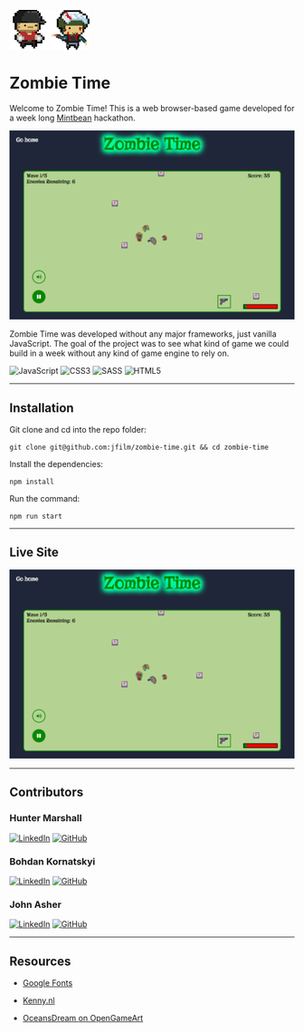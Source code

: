 ![Zombie Time Logo one](/src/assets/images/player/front-right.png) ![Zombie Time Logo two](/src/assets/images/zombie/zombie.png)

# Zombie Time

Welcome to Zombie Time! This is a web browser-based game developed for a week long [Mintbean](https://tinyurl.com/yhbpr783) hackathon.

![screenshot](src/assets/images/landing/screenshot2.png)

Zombie Time was developed without any major frameworks, just vanilla JavaScript. The goal of the project was to see what kind of game we could build in a week without any kind of game engine to rely on.

![JavaScript](https://img.shields.io/badge/javascript-%23323330.svg?style=for-the-badge&logo=javascript&logoColor=%23F7DF1E) ![CSS3](https://img.shields.io/badge/css3-%231572B6.svg?style=for-the-badge&logo=css3&logoColor=white) ![SASS](https://img.shields.io/badge/SASS-hotpink.svg?style=for-the-badge&logo=SASS&logoColor=white) ![HTML5](https://img.shields.io/badge/html5-%23E34F26.svg?style=for-the-badge&logo=html5&logoColor=white)

---

## Installation

Git clone and cd into the repo folder:

```
git clone git@github.com:jfilm/zombie-time.git && cd zombie-time
```

Install the dependencies:

```
npm install
```

Run the command:

```
npm run start
```

---

## Live Site

[![Live Site](src/assets/images/landing/screenshot2.png)](https://jfilm.github.io/zombie-time/)

---

## Contributors

### Hunter Marshall

[![LinkedIn](https://img.shields.io/badge/linkedin-%230077B5.svg?style=for-the-badge&logo=linkedin&logoColor=white)](https://www.linkedin.com/in/dh-marshall/) [![GitHub](https://img.shields.io/badge/github-%23121011.svg?style=for-the-badge&logo=github&logoColor=white)](https://github.com/beidah)

### Bohdan Kornatskyi

[![LinkedIn](https://img.shields.io/badge/linkedin-%230077B5.svg?style=for-the-badge&logo=linkedin&logoColor=white)](https://www.linkedin.com/in/bohdan-kornatskyi/) [![GitHub](https://img.shields.io/badge/github-%23121011.svg?style=for-the-badge&logo=github&logoColor=white)](https://github.com/kornatskyi)

### John Asher

[![LinkedIn](https://img.shields.io/badge/linkedin-%230077B5.svg?style=for-the-badge&logo=linkedin&logoColor=white)](https://www.linkedin.com/in/-john-asher/) [![GitHub](https://img.shields.io/badge/github-%23121011.svg?style=for-the-badge&logo=github&logoColor=white)](https://github.com/jfilm)

---

## Resources

- [Google Fonts](https://fonts.google.com/)

- [Kenny.nl](https://www.kenney.nl/assets/topdown-shooter)

- [OceansDream on OpenGameArt](https://opengameart.org/content/various-inventory-24-pixel-icon-set)

